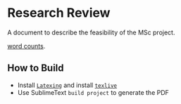 # Research Review

A document to describe the feasibility of the MSc project.

[word counts](stats.md).

## How to Build

- Install [`Latexing`](http://docs.latexing.com/stable/introduction.html) and install [`texlive`](http://www.tug.org/texlive/acquire-netinstall.html)
- Use SublimeText `build project` to generate the PDF
